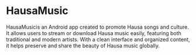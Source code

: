 # HausaMusic
HausaMusicis an Android app created to promote Hausa songs and culture. It allows users to stream or download Hausa music easily, featuring both traditional and modern artists. With a clean interface and organized content, it helps preserve and share the beauty of Hausa music globally.
